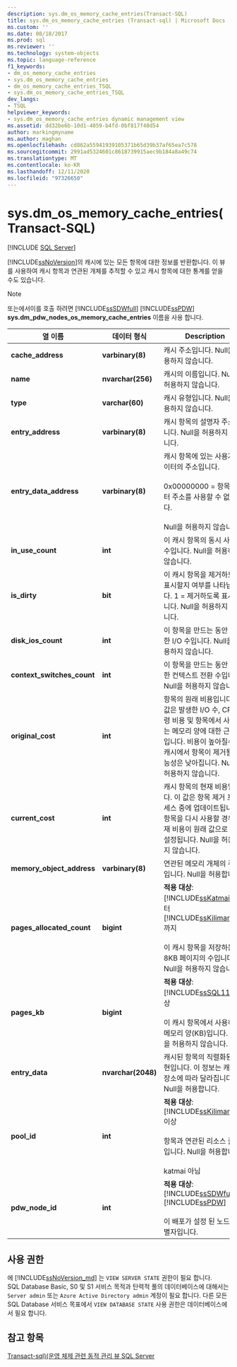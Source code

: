 ```yaml
---
description: sys.dm_os_memory_cache_entries(Transact-SQL)
title: sys.dm_os_memory_cache_entries (Transact-sql) | Microsoft Docs
ms.custom: ''
ms.date: 08/18/2017
ms.prod: sql
ms.reviewer: ''
ms.technology: system-objects
ms.topic: language-reference
f1_keywords:
- dm_os_memory_cache_entries
- sys.dm_os_memory_cache_entries
- dm_os_memory_cache_entries_TSQL
- sys.dm_os_memory_cache_entries_TSQL
dev_langs:
- TSQL
helpviewer_keywords:
- sys.dm_os_memory_cache_entries dynamic management view
ms.assetid: dd32be6b-10d1-4059-b4fd-0bf817f40d54
author: markingmyname
ms.author: maghan
ms.openlocfilehash: cd862a55941939105371b65d39b37af65ea7c578
ms.sourcegitcommit: 2991ad5324601c8618739915aec9b184a8a49c74
ms.translationtype: MT
ms.contentlocale: ko-KR
ms.lasthandoff: 12/11/2020
ms.locfileid: "97326650"
---
```

# <a name="sysdm_os_memory_cache_entries-transact-sql"></a>sys.dm_os_memory_cache_entries(Transact-SQL)
[!INCLUDE [SQL Server](../../includes/applies-to-version/sqlserver.md)]

  [!INCLUDE[ssNoVersion](../../includes/ssnoversion-md.md)]의 캐시에 있는 모든 항목에 대한 정보를 반환합니다. 이 뷰를 사용하여 캐시 항목과 연관된 개체를 추적할 수 있고 캐시 항목에 대한 통계를 얻을 수도 있습니다.  
  
> [!NOTE]  
>  또는에서이를 호출 하려면 [!INCLUDE[ssSDWfull](../../includes/sssdwfull-md.md)] [!INCLUDE[ssPDW](../../includes/sspdw-md.md)] **sys.dm_pdw_nodes_os_memory_cache_entries** 이름을 사용 합니다.  
  
|열 이름|데이터 형식|Description|  
|-----------------|---------------|-----------------|  
|**cache_address**|**varbinary(8)**|캐시 주소입니다. Null을 허용하지 않습니다.|  
|**name**|**nvarchar(256)**|캐시의 이름입니다. Null을 허용하지 않습니다.|  
|**type**|**varchar(60)**|캐시 유형입니다. Null을 허용하지 않습니다.|  
|**entry_address**|**varbinary(8)**|캐시 항목의 설명자 주소입니다. Null을 허용하지 않습니다.|  
|**entry_data_address**|**varbinary(8)**|캐시 항목에 있는 사용자 데이터의 주소입니다.<br /><br /> 0x00000000 = 항목 데이터 주소를 사용할 수 없습니다.<br /><br /> Null을 허용하지 않습니다.|  
|**in_use_count**|**int**|이 캐시 항목의 동시 사용자 수입니다. Null을 허용하지 않습니다.|  
|**is_dirty**|**bit**|이 캐시 항목을 제거하도록 표시할지 여부를 나타납니다. 1 = 제거하도록 표시합니다. Null을 허용하지 않습니다.|  
|**disk_ios_count**|**int**|이 항목을 만드는 동안 발생한 I/O 수입니다. Null을 허용하지 않습니다.|  
|**context_switches_count**|**int**|이 항목을 만드는 동안 발생한 컨텍스트 전환 수입니다. Null을 허용하지 않습니다.|  
|**original_cost**|**int**|항목의 원래 비용입니다. 이 값은 발생한 I/O 수, CPU 명령 비용 및 항목에서 사용하는 메모리 양에 대한 근사 값입니다. 비용이 높아질수록 캐시에서 항목이 제거될 가능성은 낮아집니다. Null을 허용하지 않습니다.|  
|**current_cost**|**int**|캐시 항목의 현재 비용입니다. 이 값은 항목 제거 프로세스 중에 업데이트됩니다. 항목을 다시 사용할 경우 현재 비용이 원래 값으로 다시 설정됩니다. Null을 허용하지 않습니다.|  
|**memory_object_address**|**varbinary(8)**|연관된 메모리 개체의 주소입니다. Null을 허용합니다.|  
|**pages_allocated_count**|**bigint**|**적용 대상**: [!INCLUDE[ssKatmai](../../includes/sskatmai-md.md)] 부터 [!INCLUDE[ssKilimanjaro](../../includes/sskilimanjaro-md.md)]까지<br /><br /> 이 캐시 항목을 저장하는 8KB 페이지의 수입니다. Null을 허용하지 않습니다.|  
|**pages_kb**|**bigint**|**적용 대상**: [!INCLUDE[ssSQL11](../../includes/sssql11-md.md)] 이상<br /><br /> 이 캐시 항목에서 사용하는 메모리 양(KB)입니다.  Null을 허용하지 않습니다.|  
|**entry_data**|**nvarchar(2048)**|캐시된 항목의 직렬화된 표현입니다. 이 정보는 캐시 저장소에 따라 달라집니다. Null을 허용합니다.|  
|**pool_id**|**int**|**적용 대상**: [!INCLUDE[ssKilimanjaro](../../includes/sskilimanjaro-md.md)] 이상<br /><br /> 항목과 연관된 리소스 풀 ID입니다. Null을 허용합니다.<br /><br /> katmai 아님|  
|**pdw_node_id**|**int**|**적용 대상**: [!INCLUDE[ssSDWfull](../../includes/sssdwfull-md.md)] , [!INCLUDE[ssPDW](../../includes/sspdw-md.md)]<br /><br /> 이 배포가 설정 된 노드의 식별자입니다.|  
  
## <a name="permissions"></a>사용 권한 

에 [!INCLUDE[ssNoVersion_md](../../includes/ssnoversion-md.md)] 는 `VIEW SERVER STATE` 권한이 필요 합니다.   
SQL Database Basic, S0 및 S1 서비스 목적과 탄력적 풀의 데이터베이스에 대해서는 `Server admin` 또는 `Azure Active Directory admin` 계정이 필요 합니다. 다른 모든 SQL Database 서비스 목표에서 `VIEW DATABASE STATE` 사용 권한은 데이터베이스에서 필요 합니다.   

## <a name="see-also"></a>참고 항목  
 
  [Transact-sql&#41;&#40;운영 체제 관련 동적 관리 뷰 SQL Server ](../../relational-databases/system-dynamic-management-views/sql-server-operating-system-related-dynamic-management-views-transact-sql.md)  
  
  


